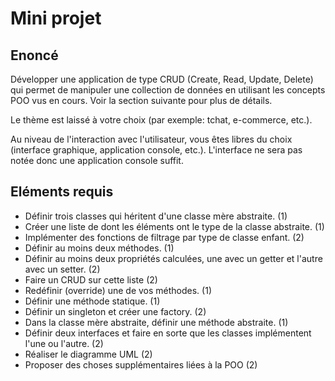 # Mini projet

## Enoncé

Développer une application de type CRUD (Create, Read, Update, Delete) qui permet de manipuler une collection de données en utilisant les concepts POO vus en cours.
Voir la section suivante pour plus de détails.

Le thème est laissé à votre choix (par exemple: tchat, e-commerce, etc.).

Au niveau de l'interaction avec l'utilisateur, vous êtes libres du choix (interface graphique, application console, etc.).
L'interface ne sera pas notée donc une application console suffit.

## Eléments requis

-   Définir trois classes qui héritent d'une classe mère abstraite. (1)
-   Créer une liste de dont les éléments ont le type de la classe abstraite. (1)
-   Implémenter des fonctions de filtrage par type de classe enfant. (2)
-   Définir au moins deux méthodes. (1)
-   Définir au moins deux propriétés calculées, une avec un getter et l'autre avec un setter. (2)
-   Faire un CRUD sur cette liste (2)
-   Redéfinir (override) une de vos méthodes. (1)
-   Définir une méthode statique. (1)
-   Définir un singleton et créer une factory. (2)
-   Dans la classe mère abstraite, définir une méthode abstraite. (1)
-   Définir deux interfaces et faire en sorte que les classes implémentent l'une ou l'autre. (2)
-   Réaliser le diagramme UML (2)
-   Proposer des choses supplémentaires liées à la POO (2)
